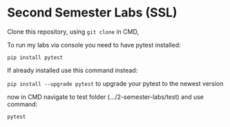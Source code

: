 # Second Semester Labs (SSL)


Clone this repository, using `git clone` in CMD,

To run my labs via console you need to have pytest installed:

`pip install pytest`

If already installed use this command instead:

`pip install --upgrade pytest` to upgrade your pytest to the newest version

now in CMD navigate to test folder (.../2-semester-labs/test) and use command:

`pytest`


